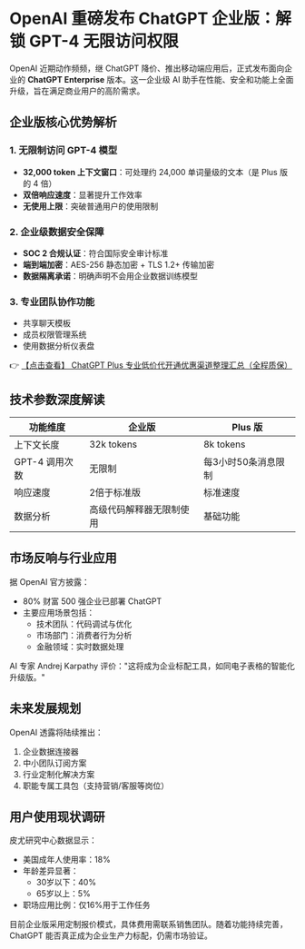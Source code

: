 # OpenAI 重磅发布 ChatGPT 企业版：解锁 GPT-4 无限访问权限

OpenAI 近期动作频频，继 ChatGPT 降价、推出移动端应用后，正式发布面向企业的 **ChatGPT Enterprise** 版本。这一企业级 AI 助手在性能、安全和功能上全面升级，旨在满足商业用户的高阶需求。

## 企业版核心优势解析

### 1. 无限制访问 GPT-4 模型
- **32,000 token 上下文窗口**：可处理约 24,000 单词量级的文本（是 Plus 版的 4 倍）
- **双倍响应速度**：显著提升工作效率
- **无使用上限**：突破普通用户的使用限制

### 2. 企业级数据安全保障
- **SOC 2 合规认证**：符合国际安全审计标准
- **端到端加密**：AES-256 静态加密 + TLS 1.2+ 传输加密
- **数据隔离承诺**：明确声明不会用企业数据训练模型

### 3. 专业团队协作功能
- 共享聊天模板
- 成员权限管理系统
- 使用数据分析仪表盘

👉 [【点击查看】 ChatGPT Plus 专业低价代开通优惠渠道整理汇总（全程质保）](https://bit.ly/DaiKai)

## 技术参数深度解读

| 功能维度       | 企业版                  | Plus 版               |
|----------------|-------------------------|-----------------------|
| 上下文长度     | 32k tokens              | 8k tokens             |
| GPT-4 调用次数 | 无限制                  | 每3小时50条消息限制   |
| 响应速度       | 2倍于标准版             | 标准速度              |
| 数据分析       | 高级代码解释器无限制使用 | 基础功能              |

## 市场反响与行业应用

据 OpenAI 官方披露：
- 80% 财富 500 强企业已部署 ChatGPT
- 主要应用场景包括：
  - 技术团队：代码调试与优化
  - 市场部门：消费者行为分析
  - 金融领域：实时数据处理

AI 专家 Andrej Karpathy 评价："这将成为企业标配工具，如同电子表格的智能化升级版。"

## 未来发展规划

OpenAI 透露将陆续推出：
1. 企业数据连接器
2. 中小团队订阅方案
3. 行业定制化解决方案
4. 职能专属工具包（支持营销/客服等岗位）

## 用户使用现状调研

皮尤研究中心数据显示：
- 美国成年人使用率：18%
- 年龄差异显著：
  - 30岁以下：40%
  - 65岁以上：5%
- 职场应用比例：仅16%用于工作任务

目前企业版采用定制报价模式，具体费用需联系销售团队。随着功能持续完善，ChatGPT 能否真正成为企业生产力标配，仍需市场验证。